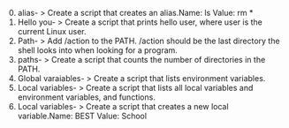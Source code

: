 0. alias- > Create a script that creates an alias.Name: ls Value: rm *
1. Hello you- > Create a script that prints hello user, where user is the current Linux user.
2. Path- > Add /action to the PATH. /action should be the last directory the shell looks into when looking for a program.
3. paths- > Create a script that counts the number of directories in the PATH.
4. Global varaiables- > Create a script that lists environment variables.
5. Local variables- > Create a script that lists all local variables and environment variables, and functions.
6. Local variables- > Create a script that creates a new local variable.Name: BEST Value: School 
